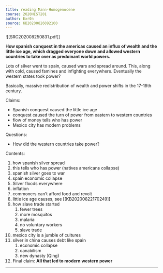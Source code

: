 ```yaml
---
title: reading Mann-Homogenocene
course: 2020HIST201
author: Exr0n
source: KB20200826092100
---
```


![[SRC202008250831.pdf]]

**How spanish conquest in the americas caused an influx of wealth and the little ice age, which dragged everyone down and allowed western countries to take over as predoinant world powers.**

Lots of silver went to spain, caused wars and spread around. This, along with cold, caused famines and infighting everywhere.
Eventually the western states took power?

Basically, massive redistribution of wealth and power shifts in the 17-19th century.

Claims:

- Spanish conquest caused the little ice age
- conquest caused the turn of power from eastern to western countries
- flow of money tells who has power
- Mexico city has modern problems
    
Questions:

- How did the western countries take power?
    
Contents:

1. how spanish silver spread
2. this tells who has power (natives americans collapse)
3. spanish silver goes to war
4. spain economic collapse
1. Silver floods everywhere
1. inflation
1. commoners can't afford food and revolt
1. little ice age causes, see [[KB20200822170249]]
1. how slave trade started
    1. fewer trees 
    1. more mosquitos 
    1. malaria 
    1. no voluntary workers 
    1. slave trade
1. mexico city is a jumble of cultures
1. silver in china causes debt like spain
    1. economic collapse
    1. canabilism
    1. new dynasty (Qing)
1. Final claim: **All that led to modern western power**

---